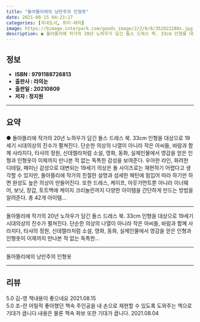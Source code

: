 ```yaml
---
title: "돌아뜰리에의 낭만주의 인형옷"
date: 2021-08-15 04:23:27
categories: [국내도서, 취미-레저]
image: https://bimage.interpark.com/goods_image/2/2/8/8/352822288s.jpg
description: ● 돌아뜰리에 작가의 20년 노하우가 담긴 돌스 드레스 북. 33cm 인형을 대상으로 19세기 시대의상의 진수가 펼쳐진다. 단순한 의상의 나열이 아니라 작은 아씨들, 바람과 함께 사라지다, 타샤의 정원, 신데렐라처럼 소설, 영화, 동화, 실제인물에서 영감을 얻은 인형과 인형옷이 이제까
---
```


## **정보**

- **ISBN : 9791188726813**
- **출판사 : 라의눈**
- **출판일 : 20210809**
- **저자 : 정지원**

------



## **요약**

●  돌아뜰리에 작가의 20년 노하우가 담긴 돌스 드레스 북. 33cm 인형을 대상으로 19세기 시대의상의 진수가 펼쳐진다. 단순한 의상의 나열이 아니라 작은 아씨들, 바람과 함께 사라지다, 타샤의 정원, 신데렐라처럼 소설, 영화, 동화, 실제인물에서 영감을 얻은 인형과 인형옷이 이제까지 만나본 적 없는 독특한 감성을 보여준다. 우아한 라인, 화려한 디테일, 페미닌 감성으로 대변되는 19세기 의상은 돌 사이즈로는 재현하기 어렵다고 생각할 수 있지만, 돌아뜰리에 작가의 친절한 설명과 섬세한 패턴에 힘입어 따라 하기만 하면 완성도 높은 의상이 만들어진다. 또한 드레스, 케이프, 아웃가먼트뿐 아니라 이너웨어, 보닛, 장갑, 토트백에 케이지 크리놀린까지 다양한 아이템을 간단하게 만드는 방법을 알려준다. 총 42개 아이템...

------

돌아뜰리에 작가의 20년 노하우가 담긴 돌스 드레스 북. 33cm 인형을 대상으로 19세기 시대의상의 진수가 펼쳐진다. 단순한 의상의 나열이 아니라 작은 아씨들, 바람과 함께 사라지다, 타샤의 정원, 신데렐라처럼 소설, 영화, 동화, 실제인물에서 영감을 얻은 인형과 인형옷이 이제까지 만나본 적 없는 독특한... 

------


돌아뜰리에의 낭만주의 인형옷 

------


## **리뷰** 

5.0 김-영 책내용이 좋으네요 2021.08.15 <br/>5.0 조-란 어릴적 좋아했던 책속 주인공을 내 손으로 재현할 수 있도록 도와주는 책으로 기대가 큽니다.내용은 물론 책속 화보 또한 기대가 큽니다. 2021.08.04 <br/>